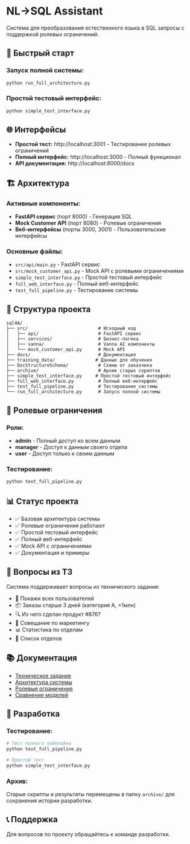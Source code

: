 # NL→SQL Assistant

Система для преобразования естественного языка в SQL запросы с поддержкой ролевых ограничений.

## 🚀 Быстрый старт

### Запуск полной системы:
```bash
python run_full_architecture.py
```

### Простой тестовый интерфейс:
```bash
python simple_test_interface.py
```

## 🌐 Интерфейсы

- **Простой тест:** http://localhost:3001 - Тестирование ролевых ограничений
- **Полный интерфейс:** http://localhost:3000 - Полный функционал
- **API документация:** http://localhost:8000/docs

## 🏗️ Архитектура

### Активные компоненты:
- **FastAPI сервис** (порт 8000) - Генерация SQL
- **Mock Customer API** (порт 8080) - Ролевые ограничения  
- **Веб-интерфейсы** (порты 3000, 3001) - Пользовательские интерфейсы

### Основные файлы:
- `src/api/main.py` - FastAPI сервис
- `src/mock_customer_api.py` - Mock API с ролевыми ограничениями
- `simple_test_interface.py` - Простой тестовый интерфейс
- `full_web_interface.py` - Полный веб-интерфейс
- `test_full_pipeline.py` - Тестирование системы

## 📁 Структура проекта

```
sql4A/
├── src/                          # Исходный код
│   ├── api/                      # FastAPI сервис
│   ├── services/                 # Бизнес-логика
│   ├── vanna/                    # Vanna AI компоненты
│   └── mock_customer_api.py      # Mock API
├── docs/                         # Документация
├── training_data/               # Данные для обучения
├── DocStructureSchema/           # Схема от заказчика
├── archive/                      # Архив старых скриптов
├── simple_test_interface.py     # Простой тестовый интерфейс
├── full_web_interface.py         # Полный веб-интерфейс
├── test_full_pipeline.py         # Тестирование системы
└── run_full_architecture.py      # Запуск полной системы
```

## 🔐 Ролевые ограничения

### Роли:
- **admin** - Полный доступ ко всем данным
- **manager** - Доступ к данным своего отдела
- **user** - Доступ только к своим данным

### Тестирование:
```bash
python test_full_pipeline.py
```

## 📊 Статус проекта

- ✅ Базовая архитектура системы
- ✅ Ролевые ограничения работают
- ✅ Простой тестовый интерфейс
- ✅ Полный веб-интерфейс
- ✅ Mock API с ограничениями
- ✅ Документация и примеры

## 🎯 Вопросы из ТЗ

Система поддерживает вопросы из технического задания:
- 👥 Покажи всех пользователей
- 📦 Заказы старше 3 дней (категория А, >1млн)
- 🔍 Из чего сделан продукт #876?
- 📅 Совещание по маркетингу
- 📊 Статистика по отделам
- 🏢 Список отделов

## 📚 Документация

- [Техническое задание](TZ.md)
- [Архитектура системы](docs/SYSTEM_ARCHITECTURE.md)
- [Ролевые ограничения](docs/FINAL_ROLE_LOGIC.md)
- [Сравнение моделей](FINAL_MODEL_COMPARISON_REPORT.md)

## 🔧 Разработка

### Тестирование:
```bash
# Тест полного пайплайна
python test_full_pipeline.py

# Простой тест
python simple_test_interface.py
```

### Архив:
Старые скрипты и результаты перемещены в папку `archive/` для сохранения истории разработки.

## 📞 Поддержка

Для вопросов по проекту обращайтесь к команде разработки.